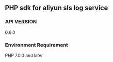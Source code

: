 ## PHP sdk for aliyun sls log service

### API VERSION
0.6.0

### Environment Requirement

PHP 7.0.0 and later